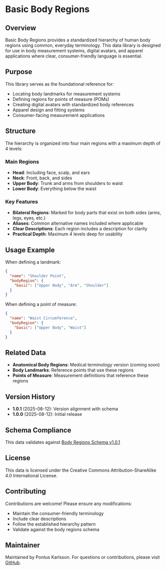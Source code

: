 # Basic Body Regions

## Overview

Basic Body Regions provides a standardized hierarchy of human body regions using common, everyday terminology. This data library is designed for use in body measurement systems, digital avatars, and apparel applications where clear, consumer-friendly language is essential.

## Purpose

This library serves as the foundational reference for:
- Locating body landmarks for measurement systems
- Defining regions for points of measure (POMs)
- Creating digital avatars with standardized body references
- Apparel design and fitting systems
- Consumer-facing measurement applications

## Structure

The hierarchy is organized into four main regions with a maximum depth of 4 levels:

### Main Regions
- **Head**: Including face, scalp, and ears
- **Neck**: Front, back, and sides
- **Upper Body**: Trunk and arms from shoulders to waist
- **Lower Body**: Everything below the waist

### Key Features
- **Bilateral Regions**: Marked for body parts that exist on both sides (arms, legs, eyes, etc.)
- **Aliases**: Common alternative names included where applicable
- **Clear Descriptions**: Each region includes a description for clarity
- **Practical Depth**: Maximum 4 levels deep for usability

## Usage Example

When defining a landmark:
```json
{
  "name": "Shoulder Point",
  "bodyRegion": {
    "basic": ["Upper Body", "Arm", "Shoulder"]
  }
}
```

When defining a point of measure:
```json
{
  "name": "Waist Circumference",
  "bodyRegion": {
    "basic": ["Upper Body", "Waist"]
  }
}
```

## Related Data

- **Anatomical Body Regions**: Medical terminology version (coming soon)
- **Body Landmarks**: Reference points that use these regions
- **Points of Measure**: Measurement definitions that reference these regions

## Version History

- **1.0.1** (2025-08-12): Version alignment with schema
- **1.0.0** (2025-08-12): Initial release

## Schema Compliance

This data validates against [Body Regions Schema v1.0.1](https://raw.githubusercontent.com/pontuskarlsson/schemas/main/schema-body-regions/manifest.json)

## License

This data is licensed under the Creative Commons Attribution-ShareAlike 4.0 International License.

## Contributing

Contributions are welcome! Please ensure any modifications:
- Maintain the consumer-friendly terminology
- Include clear descriptions
- Follow the established hierarchy pattern
- Validate against the body regions schema

## Maintainer

Maintained by Pontus Karlsson. For questions or contributions, please visit [GitHub](https://github.com/pontuskarlsson/library).